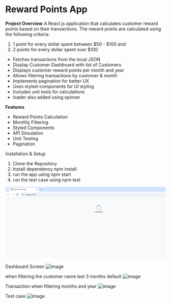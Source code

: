 
# Reward Points App
**Project Overview**
A React.js application that calculates customer reward points based on their transactions.
The reward points are calculated using the following criteria:

1. 1 point for every dollar spent between $50 - $100  and 
2. 2 points for every dollar spent over $100


* Fetches transactions from the local JSON
* Display Customer Dashboard with list of Customers
* Displays customer reward points per month and year
* Allows filtering transactions by customer & month
* Implements pagination for better UX
* Uses styled-components for UI styling
* Includes unit tests for calculations
* loader also added using spinner

**Features**
* Reward Points Calculation
* Monthly Filtering
* Styled Components
* API Simulation
* Unit Testing
* Pagination

Installation & Setup
1. Clone the Repository
2. Install dependency npm install
3. run the app using npm start
4. run the test case using npm test

![Before Loading the page](image.png)

Dashboard Screen
![image](https://github.com/user-attachments/assets/d09675f0-5cc9-42bd-b9f5-e7b20c07254c)

when filtering the customer name last 3 months default
![image](https://github.com/user-attachments/assets/6da5c295-fe6c-491c-b799-190fed0239fe)

Transaction when filtering months and year
![image](https://github.com/user-attachments/assets/a8c89bd8-6813-4b26-b00e-d02cfb741a05)





Test case
![image](https://github.com/user-attachments/assets/cc71f363-0e55-451c-bb24-6f441e0ec8ae)


